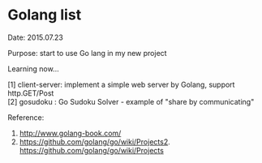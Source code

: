 Golang list
============

Date: 2015.07.23  

Purpose:  start to use Go lang in my new project   

Learning now...  

[1] client-server:  implement a simple web server by Golang, support http.GET/Post  
[2] gosudoku     :  Go Sudoku Solver - example of "share by communicating"  

Reference: 
1. http://www.golang-book.com/  
2. https://github.com/golang/go/wiki/Projects2. https://github.com/golang/go/wiki/Projects

